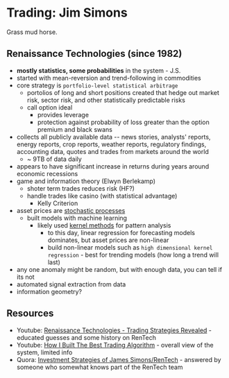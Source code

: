 # Trading: Jim Simons
Grass mud horse.

## Renaissance Technologies (since 1982)
- **mostly statistics, some probabilities** in the system - J.S.
- started with mean-reversion and trend-following in commodities
- core strategy is `portfolio-level statistical arbitrage`
  - portolios of long and short positions created that hedge out market risk, sector risk, and other statistically predictable risks
  - call option ideal
    - provides leverage
    - protection against probability of loss greater than the option premium and black swans
- collects all publicly available data -- news stories, analysts' reports, energy reports, crop reports, weather reports, regulatory findings, accounting data, quotes and trades from markets around the world
  - ~ 9TB of data daily
- appears to have significant increase in returns during years around economic recessions
- game and information theory (Elwyn Berlekamp)
  - shoter term trades reduces risk (HF?)
  - handle trades like casino (with statistical advantage)
    - Kelly Criterion
- asset prices are [stochastic processes](https://en.wikipedia.org/wiki/Stochastic_process)
  - built models with machine learning
    - likely used [kernel methods](https://en.wikipedia.org/wiki/Kernel_method) for pattern analysis
      - to this day, linear regression for forecasting models dominates, but asset prices are non-linear
      - build non-linear models such as `high dimensional kernel regression` - best for trending models (how long a trend will last)
- any one anomaly might be random, but with enough data, you can tell if its not
- automated signal extraction from data
- information geometry?

## Resources
- Youtube: [Renaissance Technologies - Trading Strategies Revealed](https://www.youtube.com/watch?v=lji-jNsXmAM) - educated guesses and some history on RenTech
- Youtube: [How I Built The Best Trading Algorithm](https://www.youtube.com/watch?v=IZeo-Vj4dco) - overall view of the system, limited info
- Quora: [Investment Strategies of James Simons/RenTech](https://www.quora.com/What-are-the-investment-strategies-of-James-Simons-Renaissance-Technologies-I-understand-he-employs-complex-mathematical-models-along-with-statistical-analyses-to-predict-non-equilibrium-changes#:~:text=The%20core%20strategy%20is%20portfolio,that%20Renaissance%20can%20statistically%20predict.) - answered by someone who somewhat knows part of the RenTech team